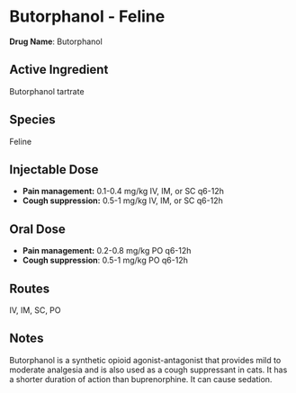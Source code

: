 #   Butorphanol - Feline

**Drug Name**: Butorphanol

##   Active Ingredient

Butorphanol tartrate

##   Species

Feline

##   Injectable Dose

* **Pain management:** 0.1-0.4 mg/kg IV, IM, or SC q6-12h
* **Cough suppression:** 0.5-1 mg/kg IV, IM, or SC q6-12h

##   Oral Dose

* **Pain management:** 0.2-0.8 mg/kg PO q6-12h
* **Cough suppression**: 0.5-1 mg/kg PO q6-12h

##   Routes

IV, IM, SC, PO

##   Notes

Butorphanol is a synthetic opioid agonist-antagonist that provides mild to moderate analgesia and is also used as a cough suppressant in cats. It has a shorter duration of action than buprenorphine. It can cause sedation.